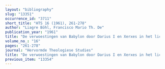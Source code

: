 ```yaml
---
layout: "bibliography"
slug: "13351"
occurrence_id: "3711"
short_title: "HTS 16 (1961), 261-278"
author: "Liagre Böhl, Francisco Mario Th. De"
publication_year: "1961"
title: "De verwoestingen van Babylon door Darius I en Xerxes in het licht van Babylonische en Bijbelse bronnen"
volume_no_: "16"
pages: "261-278"
journal: "Hervormde Theologiese Studies"
title: "De verwoestingen van Babylon door Darius I en Xerxes in het licht van Babylonische en Bijbelse bronnen"
previous_item: "13354"
---
```

